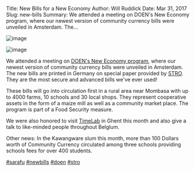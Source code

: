 Title: New Bills for a New Economy
Author: Will Ruddick
Date: Mar 31, 2017
Slug: new-bills
Summary: We attended a meeting on DOEN's New Economy program, where our newest version of community currency bills were unveiled in Amsterdam. The...

![image](/images/blog/new-bills1.webp)

![image](/images/blog/new-bills32.webp)

We attended a meeting on [DOEN's New Economy
program](http://www.doen.nl/what-we-do/green/new-economy.htm), where our
newest version of community currency bills were unveiled in Amsterdam.
The new bills are printed in Germany on special paper provided by
[STRO](http://www.socialtrade.nl/). They are the most secure and
advanced bills we've ever used!

These bills will go into circulation first in a rural area near Mombasa
with up to 4000 farms, 10 schools and 30 local shops. They represent
cooperative assets in the form of a maize mill as well as a community
market place. The program is part of a Food Security measure.

We were also honored to visit [TimeLab](http://timelab.org/) in Ghent
this month and also give a talk to like-minded people throughout
Belglum.

Other news: In the Kawangware slum this month, more than 100 Dollars
worth of Community Currency circulated among three schools providing
schools fees for over 400 students.

[#sarafu](https://www.grassrootseconomics.org/blog/hashtags/sarafu)
[#newbills](https://www.grassrootseconomics.org/blog/hashtags/newbills)
[#doen](https://www.grassrootseconomics.org/blog/hashtags/doen)
[#stro](https://www.grassrootseconomics.org/blog/hashtags/stro)
